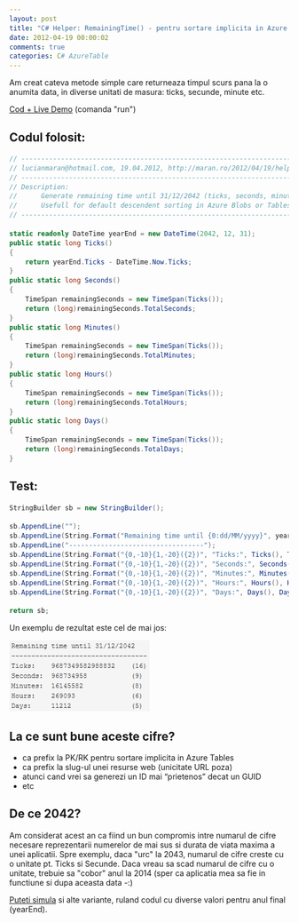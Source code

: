 ```yaml
---
layout: post
title: "C# Helper: RemainingTime() - pentru sortare implicita in Azure Table"
date: 2012-04-19 00:00:02
comments: true
categories: C# AzureTable
---
```


Am creat cateva metode simple care returneaza timpul scurs pana la o anumita data, in diverse unitati de masura: ticks, secunde, minute etc.

[Cod + Live Demo](https://compilify.net/qh/11) (comanda "run")

## Codul folosit:

```csharp
// ----------------------------------------------------------------------------------
// lucianmaran@hotmail.com, 19.04.2012, http://maran.ro/2012/04/19/helper-c-pentru-timpul-ramas/
// ----------------------------------------------------------------------------------
// Description:
// 		Generate remaining time until 31/12/2042 (ticks, seconds, minutes etc)
//		Usefull for default descendent sorting in Azure Blobs or Tables, http://blog.liamcavanagh.com/2011/11/how-to-sort-azure-table-store-results-chronologically/
// ----------------------------------------------------------------------------------

static readonly DateTime yearEnd = new DateTime(2042, 12, 31);
public static long Ticks()
{
    return yearEnd.Ticks - DateTime.Now.Ticks;
}
public static long Seconds()
{
    TimeSpan remainingSeconds = new TimeSpan(Ticks());
    return (long)remainingSeconds.TotalSeconds;
}
public static long Minutes()
{
    TimeSpan remainingSeconds = new TimeSpan(Ticks());
    return (long)remainingSeconds.TotalMinutes;
}
public static long Hours()
{
    TimeSpan remainingSeconds = new TimeSpan(Ticks());
    return (long)remainingSeconds.TotalHours;
}
public static long Days()
{
    TimeSpan remainingSeconds = new TimeSpan(Ticks());
    return (long)remainingSeconds.TotalDays;
}
```

## Test:

```csharp
StringBuilder sb = new StringBuilder();

sb.AppendLine("");
sb.AppendLine(String.Format("Remaining time until {0:dd/MM/yyyy}", yearEnd));
sb.AppendLine("----------------------------------");
sb.AppendLine(String.Format("{0,-10}{1,-20}({2})", "Ticks:", Ticks(), Ticks().ToString().Length));
sb.AppendLine(String.Format("{0,-10}{1,-20}({2})", "Seconds:", Seconds(), Seconds().ToString().Length));
sb.AppendLine(String.Format("{0,-10}{1,-20}({2})", "Minutes:", Minutes(), Minutes().ToString().Length));
sb.AppendLine(String.Format("{0,-10}{1,-20}({2})", "Hours:", Hours(), Hours().ToString().Length));
sb.AppendLine(String.Format("{0,-10}{1,-20}({2})", "Days:", Days(), Days().ToString().Length));

return sb;
```

Un exemplu de rezultat este cel de mai jos:

![](/assets/images/2012/RemainingTime.png)

## La ce sunt bune aceste cifre?

- ca prefix la PK/RK pentru sortare implicita in Azure Tables
- ca prefix la slug-ul unei resurse web (unicitate URL poza)
- atunci cand vrei sa generezi un ID mai “prietenos” decat un GUID
- etc

## De ce 2042?

Am considerat acest an ca fiind un bun compromis intre numarul de cifre necesare reprezentarii numerelor de mai sus si durata de viata maxima a unei aplicatii. Spre exemplu, daca "urc" la 2043, numarul de cifre creste cu o unitate pt. Ticks si Secunde. Daca vreau sa scad numarul de cifre cu o unitate, trebuie sa "cobor" anul la 2014 (sper ca aplicatia mea sa fie in functiune si dupa aceasta data -:)

[Puteti simula](https://compilify.net/qh/11) si alte variante, ruland codul cu diverse valori pentru anul final (yearEnd).
